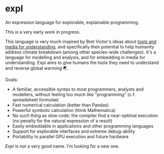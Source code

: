 # expl
An expression language for explorable, explainable programming.

This is a very early work in progress.

This language is very much inspired by Bret Victor's ideas about
[tools and media for understanding](http://worrydream.com/ClimateChange/#tools),
and specifically their potential to help humanity address climate breakdown
(among other species-wide challenges). It's a language for modelling and analysis, and for
embedding in media for understanding. Expl aims to give humans the tools they need to
understand and reverse global warming 🌏.

Goals:
- A familiar, accessible syntax to most programmers, analysts and modellers, without feeling 
too much like "programming" (c.f. spreadsheet formulae)
- Fast numerical calculation (better than Pandas)
- Powerful symbolic calculation (think Mathematica)
- No such thing as slow code; the compiler find a near-optimal execution
 (no penalty for the natural expression of a result)
- Easily embeddable in applications and other programming languages
- Support for explorable interfaces and extreme debug-ability
- Portability to parallel GPU execution and future hardware

*Expl* is not a very good name. I'm looking for a new one.
